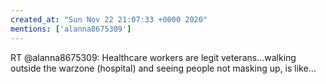 ```yaml
---
created_at: "Sun Nov 22 21:07:33 +0000 2020"
mentions: ['alanna8675309']
---
```


RT @alanna8675309: Healthcare workers are legit veterans...walking outside the warzone (hospital) and seeing people not masking up, is like…